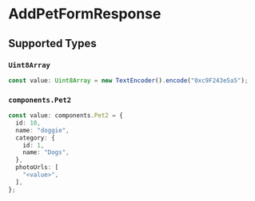 # AddPetFormResponse


## Supported Types

### `Uint8Array`

```typescript
const value: Uint8Array = new TextEncoder().encode("0xc9F243e5a5");
```

### `components.Pet2`

```typescript
const value: components.Pet2 = {
  id: 10,
  name: "doggie",
  category: {
    id: 1,
    name: "Dogs",
  },
  photoUrls: [
    "<value>",
  ],
};
```

